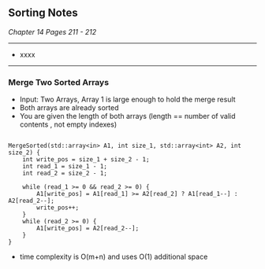 ## Sorting Notes ##
_Chapter 14 Pages 211 - 212_

---

*   xxxx

---

### Merge Two Sorted Arrays ###


*   Input:  Two Arrays, Array 1 is large enough to hold the merge result
*   Both arrays are already sorted
*   You are given the length of both arrays (length == number of valid contents , not empty indexes)


```

MergeSorted(std::array<in> A1, int size_1, std::array<int> A2, int size_2) {
    int write_pos = size_1 + size_2 - 1;
    int read_1 = size_1 - 1;
    int read_2 = size_2 - 1;

    while (read_1 >= 0 && read_2 >= 0) {
        A1[write_pos] = A1[read_1] >= A2[read_2] ? A1[read_1--] : A2[read_2--];
        write_pos++;
    }
    while (read_2 >= 0) {
        A1[write_pos] = A2[read_2--];
    }
}

```
*   time complexity is O(m+n) and uses O(1) additional space

